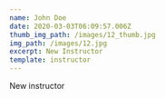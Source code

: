 ```yaml
---
name: John Doe
date: 2020-03-03T06:09:57.006Z
thumb_img_path: /images/12_thumb.jpg
img_path: /images/12.jpg
excerpt: New Instructor
template: instructor
---
```

New instructor

